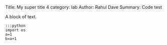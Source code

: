 Title: My super title 4
category: lab
Author: Rahul Dave
Summary: Code test

A block of text.

    :::python
    import os
    a=1
    b=a+1
